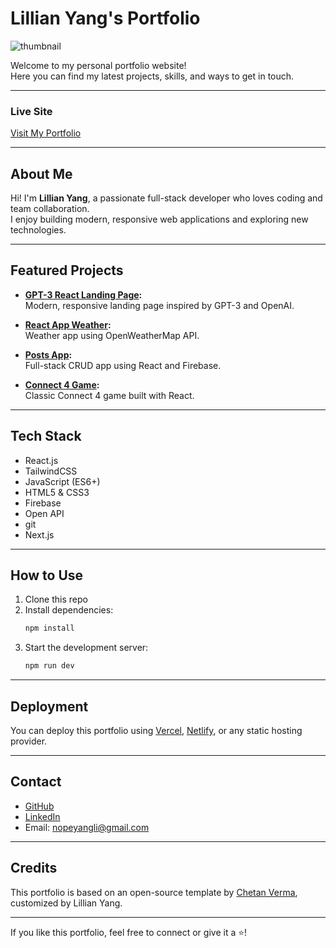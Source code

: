 # Lillian Yang's Portfolio

![thumbnail](./images/portfolio-thumbnail.png)

Welcome to my personal portfolio website!  
Here you can find my latest projects, skills, and ways to get in touch.

---

### Live Site

[Visit My Portfolio](https://your-deployed-portfolio-link.com)

---

## About Me

Hi! I'm **Lillian Yang**, a passionate full-stack developer who loves coding and team collaboration.  
I enjoy building modern, responsive web applications and exploring new technologies.

---

## Featured Projects

- **[GPT-3 React Landing Page](https://gpt3-website-reactapp.netlify.app/):**  
  Modern, responsive landing page inspired by GPT-3 and OpenAI.

- **[React App Weather](https://weatherforecastor.netlify.app/):**  
  Weather app using OpenWeatherMap API.

- **[Posts App](https://firebasepostapp.netlify.app/):**  
  Full-stack CRUD app using React and Firebase.

- **[Connect 4 Game](https://react-game-connect4.netlify.app/):**  
  Classic Connect 4 game built with React.

---

## Tech Stack

- React.js
- TailwindCSS
- JavaScript (ES6+)
- HTML5 & CSS3
- Firebase
- Open API
- git
- Next.js

---

## How to Use

1. Clone this repo
2. Install dependencies:
   ```bash
   npm install
   ```
3. Start the development server:
   ```bash
   npm run dev
   ```

---

## Deployment

You can deploy this portfolio using [Vercel](https://vercel.com/), [Netlify](https://netlify.com/), or any static hosting provider.

---

## Contact

- [GitHub](https://github.com/lillian0624)
- [LinkedIn](https://www.linkedin.com/in/lillianyangli)
- Email: nopeyangli@gmail.com

---

## Credits

This portfolio is based on an open-source template by [Chetan Verma](https://github.com/chetanverma16/react-portfolio-template), customized by Lillian Yang.

---

If you like this portfolio, feel free to connect or give it a ⭐!
